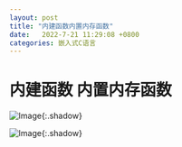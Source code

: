 ```yaml
---
layout: post
title: "内建函数内置内存函数"
date:   2022-7-21 11:29:08 +0800
categories: 嵌入式C语言
---
```


# 内建函数 内置内存函数





![Image](https://xusenfeng.github.io/myimages/2-5.jpg){:.shadow}

![Image](https://xusenfeng.github.io/myimages/2-6.jpg){:.shadow}



